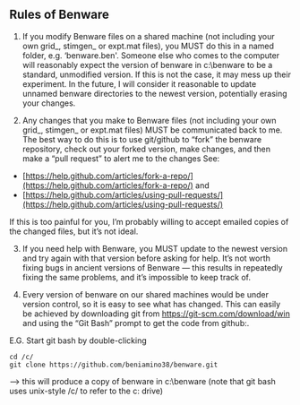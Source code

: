 ## Rules of Benware

1. If you modify Benware files on a shared machine (not including your own grid_, stimgen_ or expt.mat files), you MUST do this in a named folder, e.g. ‘benware.ben'. Someone else who comes to the computer will reasonably expect the version of benware in c:\benware to be a standard, unmodified version. If this is not the case, it may mess up their experiment. In the future, I will consider it reasonable to update unnamed benware directories to the newest version, potentially erasing your changes.

2. Any changes that you make to Benware files (not including your own grid_, stimgen_ or expt.mat files) MUST be communicated back to me. The best way to do this is to use git/github to “fork” the benware repository, check out your forked version, make changes, and then make a “pull request” to alert me to the changes See:

* [https://help.github.com/articles/fork-a-repo/](https://help.github.com/articles/fork-a-repo/) and 
* [https://help.github.com/articles/using-pull-requests/](https://help.github.com/articles/using-pull-requests/)

If this is too painful for you, I’m probably willing to accept emailed copies of the changed files, but it’s not ideal.

3. If you need help with Benware, you MUST update to the newest version and try again with that version before asking for help. It’s not worth fixing bugs in ancient versions of Benware — this results in repeatedly fixing the same problems, and it’s impossible to keep track of.

4. Every version of benware on our shared machines would be under version control, so it is easy to see what has changed. This can easily be achieved by downloading git from https://git-scm.com/download/win and using the “Git Bash” prompt to get the code from github:.

E.G. Start git bash by double-clicking
```
cd /c/
git clone https://github.com/beniamino38/benware.git
```
—> this will produce a copy of benware in c:\benware (note that git bash uses unix-style /c/ to refer to the c: drive)
